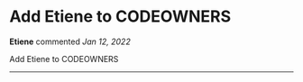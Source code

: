 # Add Etiene to CODEOWNERS

**Etiene** commented *Jan 12, 2022*

Add Etiene to CODEOWNERS
<br />
***


